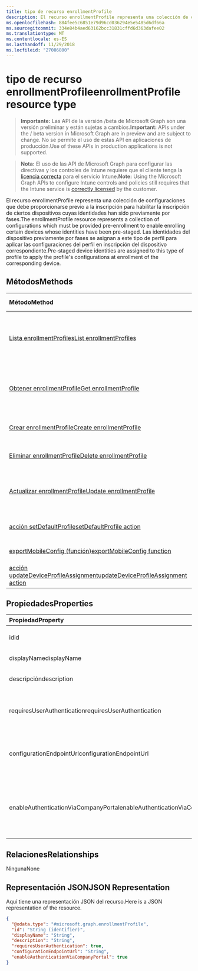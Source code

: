 ```yaml
---
title: tipo de recurso enrollmentProfile
description: El recurso enrollmentProfile representa una colección de configuraciones que debe proporcionarse previo a la inscripción para habilitar la inscripción de ciertos dispositivos cuyas identidades han sido previamente por fases. Las identidades del dispositivo previamente por fases se asignan a este tipo de perfil para aplicar las configuraciones del perfil en inscripción del dispositivo correspondiente.
ms.openlocfilehash: 884fee5c6851e79d96cd036294e5e5485d6df66a
ms.sourcegitcommit: 334e84b4aed63162bcc31831cffd6d363dafee02
ms.translationtype: MT
ms.contentlocale: es-ES
ms.lasthandoff: 11/29/2018
ms.locfileid: "27086800"
---
```

# <a name="enrollmentprofile-resource-type"></a><span data-ttu-id="65f60-104">tipo de recurso enrollmentProfile</span><span class="sxs-lookup"><span data-stu-id="65f60-104">enrollmentProfile resource type</span></span>

> <span data-ttu-id="65f60-105">**Importante:** Las API de la versión /beta de Microsoft Graph son una versión preliminar y están sujetas a cambios.</span><span class="sxs-lookup"><span data-stu-id="65f60-105">**Important:** APIs under the / beta version in Microsoft Graph are in preview and are subject to change.</span></span> <span data-ttu-id="65f60-106">No se permite el uso de estas API en aplicaciones de producción.</span><span class="sxs-lookup"><span data-stu-id="65f60-106">Use of these APIs in production applications is not supported.</span></span>

> <span data-ttu-id="65f60-107">**Nota:** El uso de las API de Microsoft Graph para configurar las directivas y los controles de Intune requiere que el cliente tenga la [licencia correcta](https://go.microsoft.com/fwlink/?linkid=839381) para el servicio Intune.</span><span class="sxs-lookup"><span data-stu-id="65f60-107">**Note:** Using the Microsoft Graph APIs to configure Intune controls and policies still requires that the Intune service is [correctly licensed](https://go.microsoft.com/fwlink/?linkid=839381) by the customer.</span></span>

<span data-ttu-id="65f60-108">El recurso enrollmentProfile representa una colección de configuraciones que debe proporcionarse previo a la inscripción para habilitar la inscripción de ciertos dispositivos cuyas identidades han sido previamente por fases.</span><span class="sxs-lookup"><span data-stu-id="65f60-108">The enrollmentProfile resource represents a collection of configurations which must be provided pre-enrollment to enable enrolling certain devices whose identities have been pre-staged.</span></span> <span data-ttu-id="65f60-109">Las identidades del dispositivo previamente por fases se asignan a este tipo de perfil para aplicar las configuraciones del perfil en inscripción del dispositivo correspondiente.</span><span class="sxs-lookup"><span data-stu-id="65f60-109">Pre-staged device identities are assigned to this type of profile to apply the profile's configurations at enrollment of the corresponding device.</span></span>
## <a name="methods"></a><span data-ttu-id="65f60-110">Métodos</span><span class="sxs-lookup"><span data-stu-id="65f60-110">Methods</span></span>
|<span data-ttu-id="65f60-111">Método</span><span class="sxs-lookup"><span data-stu-id="65f60-111">Method</span></span>|<span data-ttu-id="65f60-112">Tipo de valor devuelto</span><span class="sxs-lookup"><span data-stu-id="65f60-112">Return Type</span></span>|<span data-ttu-id="65f60-113">Descripción</span><span class="sxs-lookup"><span data-stu-id="65f60-113">Description</span></span>|
|:---|:---|:---|
|[<span data-ttu-id="65f60-114">Lista enrollmentProfiles</span><span class="sxs-lookup"><span data-stu-id="65f60-114">List enrollmentProfiles</span></span>](../api/intune-enrollment-enrollmentprofile-list.md)|<span data-ttu-id="65f60-115">colección de [enrollmentProfile](../resources/intune-enrollment-enrollmentprofile.md)</span><span class="sxs-lookup"><span data-stu-id="65f60-115">[enrollmentProfile](../resources/intune-enrollment-enrollmentprofile.md) collection</span></span>|<span data-ttu-id="65f60-116">Propiedades de la lista y relaciones de los objetos [enrollmentProfile](../resources/intune-enrollment-enrollmentprofile.md) .</span><span class="sxs-lookup"><span data-stu-id="65f60-116">List properties and relationships of the [enrollmentProfile](../resources/intune-enrollment-enrollmentprofile.md) objects.</span></span>|
|[<span data-ttu-id="65f60-117">Obtener enrollmentProfile</span><span class="sxs-lookup"><span data-stu-id="65f60-117">Get enrollmentProfile</span></span>](../api/intune-enrollment-enrollmentprofile-get.md)|[<span data-ttu-id="65f60-118">enrollmentProfile</span><span class="sxs-lookup"><span data-stu-id="65f60-118">enrollmentProfile</span></span>](../resources/intune-enrollment-enrollmentprofile.md)|<span data-ttu-id="65f60-119">Leer las propiedades y las relaciones del objeto [enrollmentProfile](../resources/intune-enrollment-enrollmentprofile.md) .</span><span class="sxs-lookup"><span data-stu-id="65f60-119">Read properties and relationships of the [enrollmentProfile](../resources/intune-enrollment-enrollmentprofile.md) object.</span></span>|
|[<span data-ttu-id="65f60-120">Crear enrollmentProfile</span><span class="sxs-lookup"><span data-stu-id="65f60-120">Create enrollmentProfile</span></span>](../api/intune-enrollment-enrollmentprofile-create.md)|[<span data-ttu-id="65f60-121">enrollmentProfile</span><span class="sxs-lookup"><span data-stu-id="65f60-121">enrollmentProfile</span></span>](../resources/intune-enrollment-enrollmentprofile.md)|<span data-ttu-id="65f60-122">Crear un nuevo objeto [enrollmentProfile](../resources/intune-enrollment-enrollmentprofile.md) .</span><span class="sxs-lookup"><span data-stu-id="65f60-122">Create a new [enrollmentProfile](../resources/intune-enrollment-enrollmentprofile.md) object.</span></span>|
|[<span data-ttu-id="65f60-123">Eliminar enrollmentProfile</span><span class="sxs-lookup"><span data-stu-id="65f60-123">Delete enrollmentProfile</span></span>](../api/intune-enrollment-enrollmentprofile-delete.md)|<span data-ttu-id="65f60-124">Ninguno</span><span class="sxs-lookup"><span data-stu-id="65f60-124">None</span></span>|<span data-ttu-id="65f60-125">Elimina un [enrollmentProfile](../resources/intune-enrollment-enrollmentprofile.md).</span><span class="sxs-lookup"><span data-stu-id="65f60-125">Deletes a [enrollmentProfile](../resources/intune-enrollment-enrollmentprofile.md).</span></span>|
|[<span data-ttu-id="65f60-126">Actualizar enrollmentProfile</span><span class="sxs-lookup"><span data-stu-id="65f60-126">Update enrollmentProfile</span></span>](../api/intune-enrollment-enrollmentprofile-update.md)|[<span data-ttu-id="65f60-127">enrollmentProfile</span><span class="sxs-lookup"><span data-stu-id="65f60-127">enrollmentProfile</span></span>](../resources/intune-enrollment-enrollmentprofile.md)|<span data-ttu-id="65f60-128">Actualizar las propiedades de un objeto [enrollmentProfile](../resources/intune-enrollment-enrollmentprofile.md) .</span><span class="sxs-lookup"><span data-stu-id="65f60-128">Update the properties of a [enrollmentProfile](../resources/intune-enrollment-enrollmentprofile.md) object.</span></span>|
|[<span data-ttu-id="65f60-129">acción setDefaultProfile</span><span class="sxs-lookup"><span data-stu-id="65f60-129">setDefaultProfile action</span></span>](../api/intune-enrollment-enrollmentprofile-setdefaultprofile.md)|<span data-ttu-id="65f60-130">Ninguno</span><span class="sxs-lookup"><span data-stu-id="65f60-130">None</span></span>|<span data-ttu-id="65f60-131">Todavía no documentado</span><span class="sxs-lookup"><span data-stu-id="65f60-131">Not yet documented</span></span>|
|[<span data-ttu-id="65f60-132">exportMobileConfig (función)</span><span class="sxs-lookup"><span data-stu-id="65f60-132">exportMobileConfig function</span></span>](../api/intune-enrollment-enrollmentprofile-exportmobileconfig.md)|<span data-ttu-id="65f60-133">String</span><span class="sxs-lookup"><span data-stu-id="65f60-133">String</span></span>|<span data-ttu-id="65f60-134">Exporta la configuración móvil</span><span class="sxs-lookup"><span data-stu-id="65f60-134">Exports the mobile configuration</span></span>|
|[<span data-ttu-id="65f60-135">acción updateDeviceProfileAssignment</span><span class="sxs-lookup"><span data-stu-id="65f60-135">updateDeviceProfileAssignment action</span></span>](../api/intune-enrollment-enrollmentprofile-updatedeviceprofileassignment.md)|<span data-ttu-id="65f60-136">Ninguno</span><span class="sxs-lookup"><span data-stu-id="65f60-136">None</span></span>|<span data-ttu-id="65f60-137">Todavía no documentado</span><span class="sxs-lookup"><span data-stu-id="65f60-137">Not yet documented</span></span>|

## <a name="properties"></a><span data-ttu-id="65f60-138">Propiedades</span><span class="sxs-lookup"><span data-stu-id="65f60-138">Properties</span></span>
|<span data-ttu-id="65f60-139">Propiedad</span><span class="sxs-lookup"><span data-stu-id="65f60-139">Property</span></span>|<span data-ttu-id="65f60-140">Tipo</span><span class="sxs-lookup"><span data-stu-id="65f60-140">Type</span></span>|<span data-ttu-id="65f60-141">Descripción</span><span class="sxs-lookup"><span data-stu-id="65f60-141">Description</span></span>|
|:---|:---|:---|
|<span data-ttu-id="65f60-142">id</span><span class="sxs-lookup"><span data-stu-id="65f60-142">id</span></span>|<span data-ttu-id="65f60-143">Cadena</span><span class="sxs-lookup"><span data-stu-id="65f60-143">String</span></span>|<span data-ttu-id="65f60-144">El GUID para el objeto</span><span class="sxs-lookup"><span data-stu-id="65f60-144">The GUID for the object</span></span>|
|<span data-ttu-id="65f60-145">displayName</span><span class="sxs-lookup"><span data-stu-id="65f60-145">displayName</span></span>|<span data-ttu-id="65f60-146">String</span><span class="sxs-lookup"><span data-stu-id="65f60-146">String</span></span>|<span data-ttu-id="65f60-147">Nombre del perfil</span><span class="sxs-lookup"><span data-stu-id="65f60-147">Name of the profile</span></span>|
|<span data-ttu-id="65f60-148">descripción</span><span class="sxs-lookup"><span data-stu-id="65f60-148">description</span></span>|<span data-ttu-id="65f60-149">String</span><span class="sxs-lookup"><span data-stu-id="65f60-149">String</span></span>|<span data-ttu-id="65f60-150">Descripción del perfil</span><span class="sxs-lookup"><span data-stu-id="65f60-150">Description of the profile</span></span>|
|<span data-ttu-id="65f60-151">requiresUserAuthentication</span><span class="sxs-lookup"><span data-stu-id="65f60-151">requiresUserAuthentication</span></span>|<span data-ttu-id="65f60-152">Booleano</span><span class="sxs-lookup"><span data-stu-id="65f60-152">Boolean</span></span>|<span data-ttu-id="65f60-153">Indica si el perfil requiere autenticación de usuario</span><span class="sxs-lookup"><span data-stu-id="65f60-153">Indicates if the profile requires user authentication</span></span>|
|<span data-ttu-id="65f60-154">configurationEndpointUrl</span><span class="sxs-lookup"><span data-stu-id="65f60-154">configurationEndpointUrl</span></span>|<span data-ttu-id="65f60-155">String</span><span class="sxs-lookup"><span data-stu-id="65f60-155">String</span></span>|<span data-ttu-id="65f60-156">Dirección url de extremo de configuración que se usará para inscripción</span><span class="sxs-lookup"><span data-stu-id="65f60-156">Configuration endpoint url to use for Enrollment</span></span>|
|<span data-ttu-id="65f60-157">enableAuthenticationViaCompanyPortal</span><span class="sxs-lookup"><span data-stu-id="65f60-157">enableAuthenticationViaCompanyPortal</span></span>|<span data-ttu-id="65f60-158">Booleano</span><span class="sxs-lookup"><span data-stu-id="65f60-158">Boolean</span></span>|<span data-ttu-id="65f60-159">Indica para autenticarse con Apple Asistente para la instalación en lugar de Portal de empresa.</span><span class="sxs-lookup"><span data-stu-id="65f60-159">Indicates to authenticate with Apple Setup Assistant instead of Company Portal.</span></span>|

## <a name="relationships"></a><span data-ttu-id="65f60-160">Relaciones</span><span class="sxs-lookup"><span data-stu-id="65f60-160">Relationships</span></span>
<span data-ttu-id="65f60-161">Ninguna</span><span class="sxs-lookup"><span data-stu-id="65f60-161">None</span></span>
## <a name="json-representation"></a><span data-ttu-id="65f60-162">Representación JSON</span><span class="sxs-lookup"><span data-stu-id="65f60-162">JSON Representation</span></span>
<span data-ttu-id="65f60-163">Aquí tiene una representación JSON del recurso.</span><span class="sxs-lookup"><span data-stu-id="65f60-163">Here is a JSON representation of the resource.</span></span>
<!-- {
  "blockType": "resource",
  "keyProperty": "id",
  "@odata.type": "microsoft.graph.enrollmentProfile"
}
-->
``` json
{
  "@odata.type": "#microsoft.graph.enrollmentProfile",
  "id": "String (identifier)",
  "displayName": "String",
  "description": "String",
  "requiresUserAuthentication": true,
  "configurationEndpointUrl": "String",
  "enableAuthenticationViaCompanyPortal": true
}
```






